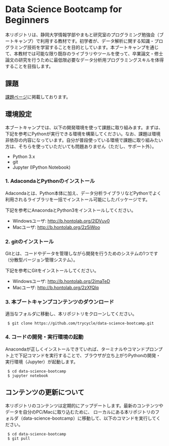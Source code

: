# Data Science Bootcamp for Beginners
本リポジトリは、静岡大学情報学部やまもと研究室のプログラミング勉強会（ブートキャンプ）で利用する教材です。初学者が、データ解析に関する知識・プログラミング技術を学習することを目的としています。本ブートキャンプを通じて、本教材では可能な限り既存のライブラリやツールを使って、卒業論文・修士論文の研究を行うために最低限必要なデータ分析用プログラミングスキルを体得することを目指します。

## 課題
[課題ページ](https://github.com/trycycle/data-science-bootcamp/blob/master/assignment.md)に掲載しております。

## 環境設定
本ブートキャンプでは、以下の開発環境を使って課題に取り組みます。まずは、下記を参考にPythonが実行できる環境を構築してください。なお、課題は環境非依存の内容になっています。自分が普段使っている環境で課題に取り組みたい方は、そちらを使っていただいても問題ありません（ただし、サポート外）。
* Python 3.x
* git
* Jupyter (IPython Notebook)

### 1. AdacondaとPythonのインストール
Adacondaとは、Python本体に加え、データ分析ライブラリなどPythonでよく利用されるライブラリを一括でインストール可能にしたパッケージです。

下記を参考にAnacondaとPython3をインストールしてください。
* Windowsユーザ: http://b.hontolab.org/2lDVuv0
* Macユーザ: http://b.hontolab.org/2z5iWoo

### 2. gitのインストール
Gitとは、コードやデータを管理しながら開発を行うためのシステムの1つです（分散型バージョン管理システム）。

下記を参考にGitをインストールしてください。
* Windowsユーザ: http://b.hontolab.org/2imaTeD
* Macユーザ: http://b.hontolab.org/2zXfQlq

### 3. 本ブートキャンプコンテンツのダウンロード
適当なフォルダに移動し、本リポジトリをクローンしてください。

```
 $ git clone https://github.com/trycycle/data-science-bootcamp.git
```

### 4. コードの開発・実行環境の起動
Anacondaが正しくインストールできていれば、ターミナルやコマンドプロンプト上で下記コマンドを実行することで、ブラウザが立ち上がりPythonの開発・実行環境（Jupyter）が起動します。

```
 $ cd data-science-bootcamp
 $ jupyter notebook
```


## コンテンツの更新について
本リポジトリのコンテンツは定期的にアップデートします。最新のコンテンツやデータを自分のPC/Macに取り込むために、
ローカルにある本リポジトリのフォルダ（data-science-bootcamp）に移動して、以下のコマンドを実行してください。

```
 $ cd data-science-bootcamp
 $ git pull
```
